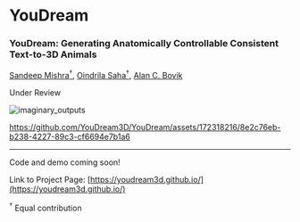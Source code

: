 # YouDream

### YouDream: Generating Anatomically Controllable Consistent Text-to-3D Animals
[Sandeep Mishra<sup>†</sup>](https://sandeep-sm.github.io/), [Oindrila Saha<sup>†</sup>](http://oindrilasaha.github.io), [Alan C. Bovik](https://www.ece.utexas.edu/people/faculty/alan-bovik) 

Under Review


![imaginary_outputs](https://github.com/YouDream3D/YouDream/assets/172318216/ed597c4b-02a6-4078-bfc8-9d892e5d0731)



https://github.com/YouDream3D/YouDream/assets/172318216/8e2c76eb-b238-4227-89c3-cf6694e7b1a6



---
Code and demo coming soon!

Link to Project Page: [https://youdream3d.github.io/](https://youdream3d.github.io/)

<sup>†</sup> Equal contribution
